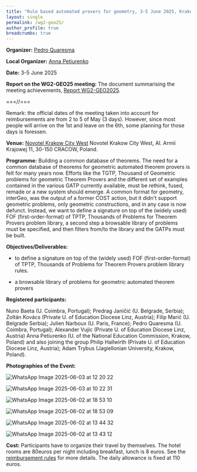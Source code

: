 ```yaml
---
title: "Rule based automated provers for geometry, 3-5 June 2025, Krakow, Poland"
layout: single
permalink: /wg2-geo25/
author_profile: true
breadcrumbs: true
---
```


**Organizer:**  [Pedro Quaresma](http://www.mat.uc.pt/~pedro/)

**Local Organizer:**  [Anna Petiurenko](https://www.researchgate.net/profile/Anna-Petiurenko)

**Date:** 3-5 June 2025

**Report on the WG2-GEO25 meeting:** The document summarising the meeting achievements, <a href="report_WG2-_GEO25_Meeting.pdf">Report WG2-GEO2025</a>.

===//===

Remark: the official dates of the meeting taken into account for reimbursements are from 2 to 5 of May (3 days). However, since most people will arrive on the 1st and leave on the 6th, some planning for those days is foressen.

**Venue:** [Novotel Krakow City West](https://all.accor.com/hotel/3407/index.en.shtml) Novotel Krakow City West, Al. Armii Krajowej 11, 30-150 CRACOW, Poland.


**Programme:** Building a common database of theorems. The need for a common database of theorems for geometric automated theorem provers is felt for many years now. Efforts like the TGTP, Thousand of Geometric problems for geometric Theorem Provers and the different set of examples contained in the various GATP currently available, must be rethink, fused, remade or a new system should emerge. A common format for geometry, interGeo, was the output of a former COST action, but it didn't support geometric problems, only geometric constructions, and in any case is now defunct. Instead, we want to  define a signature on top of the (widely used) FOF (first-order-format) of TPTP, Thousands of Problems for Theorem Provers problem library, a second step a browsable library of problems must be specified, and then filters from/to the library and the GATPs must be built.

**Objectives/Deliverables:**

* to  define a signature on top of the (widely used) FOF (first-order-format) of TPTP, Thousands of Problems for Theorem Provers problem library rules.

* a browsable library of problems for geometric automated theorem provers

**Registered participants:** 

Nuno Baeta (U. Coimbra, Portugal); Predrag Janičić (U. Belgrade, Serbia); Zoltán Kovács (Private U. of Education Diocese Linz, Austria); Filip Marić (U. Belgrade Serbia); Julien Narboux (U. Paris, France); Pedro Quaresma (U. Coimbra, Portugal); Alexander Vujic (Private U. of Education Diocese Linz, Austria) Anna Petiurenko (U. of the National Education Commission, Krakow, Poland) and also joining the group Philip Hallwirth (Private U. of Education Diocese Linz, Austria); Adam Trybus (Jagiellonian University, Krakow, Poland).

**Photographies of the Event:** 

![WhatsApp Image 2025-06-03 at 12 20 22](https://github.com/user-attachments/assets/2e9a2501-86d3-4743-8f57-a61b6a7e6b56)

![WhatsApp Image 2025-06-03 at 10 22 31](https://github.com/user-attachments/assets/acea8ed5-8d5c-4da9-b9b5-03ebd2fc86ce)

![WhatsApp Image 2025-06-02 at 18 53 10](https://github.com/user-attachments/assets/d9c0e637-ed9d-48e5-9bdc-228e640b57e0)

![WhatsApp Image 2025-06-02 at 18 53 09](https://github.com/user-attachments/assets/a6beba3f-bb68-4436-8b76-2dda93fec3ee)

![WhatsApp Image 2025-06-02 at 13 44 32](https://github.com/user-attachments/assets/bb7e1d63-30d0-40df-8113-39b78c921189)

![WhatsApp Image 2025-06-02 at 13 43 12](https://github.com/user-attachments/assets/32c32212-7e58-4109-a692-2c8a0cc9bc25)




**Cost:** Participants have to organize their travel by themselves. The hotel rooms are 80euros per night including breakfast, lunch is 8 euros.  See the [reimbursement rules](https://europroofnet.github.io/reimbursement-rules/) for more details. The daily allowance is fixed at 110 euros.

